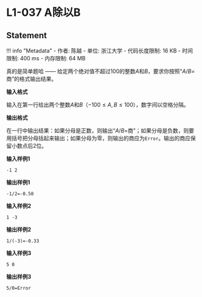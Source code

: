 
# L1-037 A除以B

## Statement

!!! info "Metadata"
    - 作者: 陈越
    - 单位: 浙江大学
    - 代码长度限制: 16 KB
    - 时间限制: 400 ms
    - 内存限制: 64 MB

真的是简单题哈 —— 给定两个绝对值不超过100的整数$A$和$B$，要求你按照“$A/B=$商”的格式输出结果。

**输入格式**

输入在第一行给出两个整数$A$和$B$（$-100 \le A, B \le 100$），数字间以空格分隔。

**输出格式**

在一行中输出结果：如果分母是正数，则输出“$A/B=$商”；如果分母是负数，则要用括号把分母括起来输出；如果分母为零，则输出的商应为`Error`。输出的商应保留小数点后2位。

**输入样例1**
```plaintext
-1 2
```

**输出样例1**
```plaintext
-1/2=-0.50
```

**输入样例2**
```
1 -3
```

**输出样例2**
```
1/(-3)=-0.33
```

**输入样例3**
```
5 0
```

**输出样例3**
```
5/0=Error
```
